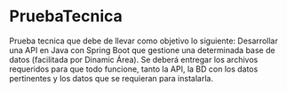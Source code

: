 # PruebaTecnica
Prueba tecnica que debe de llevar como objetivo lo siguiente: Desarrollar una API en Java con Spring Boot que gestione una determinada base de datos (facilitada por Dinamic Área). Se deberá entregar los archivos requeridos para que todo funcione, tanto la API, la BD con los datos pertinentes y los datos que se requieran para instalarla.
